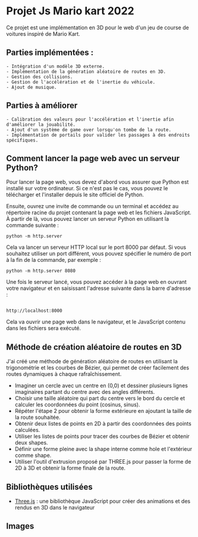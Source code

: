 # Projet Js Mario kart 2022

Ce projet est une implémentation en 3D pour le web d'un jeu de course de voitures inspiré de Mario Kart.
 
## Parties implémentées :

    - Intégration d'un modèle 3D externe.
    - Implémentation de la génération aléatoire de routes en 3D.
    - Gestion des collisions.
    - Gestion de l'accélération et de l'inertie du véhicule.
    - Ajout de musique.
## Parties à améliorer 
    - Calibration des valeurs pour l'accélération et l'inertie afin d'améliorer la jouabilité.
    - Ajout d'un système de game over lorsqu'on tombe de la route.
    - Implémentation de portails pour valider les passages à des endroits spécifiques.
 
 ## Comment lancer la page web avec un serveur Python?

Pour lancer la page web, vous devez d'abord vous assurer que Python est installé sur votre ordinateur. Si ce n'est pas le cas, vous pouvez le télécharger et l'installer depuis le site officiel de Python.

Ensuite, ouvrez une invite de commande ou un terminal et accédez au répertoire racine du projet contenant la page web et les fichiers JavaScript. À partir de là, vous pouvez lancer un serveur Python en utilisant la commande suivante :
````
python -m http.server
````

Cela va lancer un serveur HTTP local sur le port 8000 par défaut. Si vous souhaitez utiliser un port différent, vous pouvez spécifier le numéro de port à la fin de la commande, par exemple :
```
python -m http.server 8080
```

Une fois le serveur lancé, vous pouvez accéder à la page web en ouvrant votre navigateur et en saisissant l'adresse suivante dans la barre d'adresse :

```

http://localhost:8000
```
Cela va ouvrir une page web dans le navigateur, et le JavaScript contenu dans les fichiers sera exécuté.

##  Méthode de création aléatoire de routes en 3D
J'ai créé une méthode de génération aléatoire de routes en utilisant la trigonométrie et les courbes de Bézier, qui permet de créer facilement des routes dynamiques à chaque rafraîchissement.

   - Imaginer un cercle avec un centre en (0,0) et dessiner plusieurs lignes imaginaires partant du centre avec des angles différents.
   - Choisir une taille aléatoire qui part du centre vers le bord du cercle et calculer les coordonnées du point (cosinus, sinus).
   - Répéter l'étape 2 pour obtenir la forme extérieure en ajoutant la taille de la route souhaitée.
   - Obtenir deux listes de points en 2D à partir des coordonnées des points calculées.
   - Utiliser les listes de points pour tracer des courbes de Bézier et obtenir deux shapes.
   - Définir une forme pleine avec la shape interne comme hole et l'extérieur comme shape.
   - Utiliser l'outil d'extrusion proposé par THREE.js pour passer la forme de 2D à 3D et obtenir la forme finale de la route.

## Bibliothèques utilisées 
* [Three.js](https://threejs.org/) : une bibliothèque JavaScript pour créer des animations et des rendus en 3D dans le navigateur
## Images
